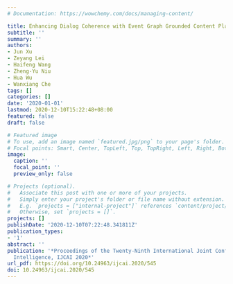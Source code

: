 ```yaml
---
# Documentation: https://wowchemy.com/docs/managing-content/

title: Enhancing Dialog Coherence with Event Graph Grounded Content Planning
subtitle: ''
summary: ''
authors:
- Jun Xu
- Zeyang Lei
- Haifeng Wang
- Zheng-Yu Niu
- Hua Wu
- Wanxiang Che
tags: []
categories: []
date: '2020-01-01'
lastmod: 2020-12-10T15:22:48+08:00
featured: false
draft: false

# Featured image
# To use, add an image named `featured.jpg/png` to your page's folder.
# Focal points: Smart, Center, TopLeft, Top, TopRight, Left, Right, BottomLeft, Bottom, BottomRight.
image:
  caption: ''
  focal_point: ''
  preview_only: false

# Projects (optional).
#   Associate this post with one or more of your projects.
#   Simply enter your project's folder or file name without extension.
#   E.g. `projects = ["internal-project"]` references `content/project/deep-learning/index.md`.
#   Otherwise, set `projects = []`.
projects: []
publishDate: '2020-12-10T07:22:48.341811Z'
publication_types:
- '1'
abstract: ''
publication: '*Proceedings of the Twenty-Ninth International Joint Conference on Artificial
  Intelligence, IJCAI 2020*'
url_pdf: https://doi.org/10.24963/ijcai.2020/545
doi: 10.24963/ijcai.2020/545
---
```

